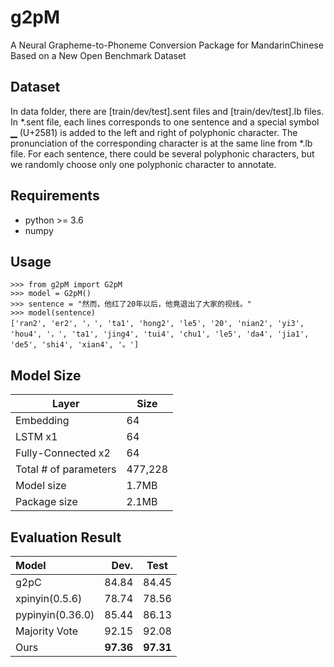 # g2pM
A Neural Grapheme-to-Phoneme Conversion Package for MandarinChinese Based on a New Open Benchmark Dataset

## Dataset
In data folder, there are [train/dev/test].sent files and [train/dev/test].lb files. In *.sent file, each lines corresponds to one sentence and a special symbol ▁ (U+2581) is added to the left and right of polyphonic character. The pronunciation of the corresponding character is at the same line from *.lb file. For each sentence, there could be several polyphonic characters, but we randomly choose only one polyphonic character to annotate.

## Requirements
* python >= 3.6
* numpy

## Usage
```
>>> from g2pM import G2pM
>>> model = G2pM()
>>> sentence = "然而，他红了20年以后，他竟退出了大家的视线。"
>>> model(sentence)
['ran2', 'er2', '，', 'ta1', 'hong2', 'le5', '20', 'nian2', 'yi3', 'hou4', '，', 'ta1', 'jing4', 'tui4', 'chu1', 'le5', 'da4', 'jia1', 'de5', 'shi4', 'xian4', '。']
```

## Model Size
| Layer                 | Size    |
|-----------------------|---------|
| Embedding             | 64      |
| LSTM x1               | 64      |
| Fully-Connected x2    | 64      |
| Total # of parameters | 477,228 |
| Model size            | 1.7MB   |
| Package size          | 2.1MB   |

## Evaluation Result

| Model            | Dev.            | Test         |
| :--------------| --------------: |:--------------:|
| g2pC                 | 84.84                | 84.45           |
| xpinyin(0.5.6)       | 78.74                | 78.56           |
| pypinyin(0.36.0)     | 85.44                | 86.13           |
| Majority Vote        | 92.15                | 92.08           |
| Ours                 | **97.36**            | **97.31**       |
